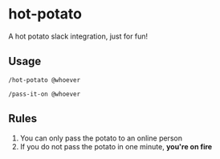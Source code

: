 # hot-potato

A hot potato slack integration, just for fun!

## Usage

```
/hot-potato @whoever
```

```
/pass-it-on @whoever
```

## Rules
1. You can only pass the potato to an online person
2. If you do not pass the potato in one minute, **you're on fire**
